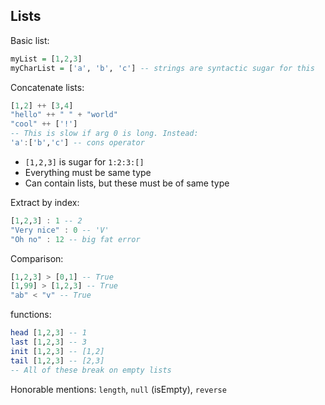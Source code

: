 ## Lists

Basic list:

```haskell
myList = [1,2,3]
myCharList = ['a', 'b', 'c'] -- strings are syntactic sugar for this
```

Concatenate lists:

```haskell
[1,2] ++ [3,4]
"hello" ++ " " + "world"
"cool" ++ ['!']
-- This is slow if arg 0 is long. Instead:
'a':['b','c'] -- cons operator
```

- `[1,2,3]` is sugar for `1:2:3:[]`
- Everything must be same type
- Can contain lists, but these must be of same type

Extract by index:

```haskell
[1,2,3] : 1 -- 2
"Very nice" : 0 -- 'V'
"Oh no" : 12 -- big fat error
```

Comparison:

```haskell
[1,2,3] > [0,1] -- True
[1,99] > [1,2,3] -- True
"ab" < "v" -- True
```

functions:

```haskell
head [1,2,3] -- 1
last [1,2,3] -- 3
init [1,2,3] -- [1,2]
tail [1,2,3] -- [2,3]
-- All of these break on empty lists
```

Honorable mentions: `length`, `null` (isEmpty), `reverse`
